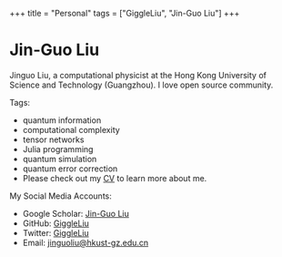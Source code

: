 +++
title = "Personal"
tags = ["GiggleLiu", "Jin-Guo Liu"]
+++

# Jin-Guo Liu
Jinguo Liu, a computational physicist at the Hong Kong University of Science and Technology (Guangzhou). I love open source community.

Tags:
- quantum information
- computational complexity
- tensor networks
- Julia programming
- quantum simulation
- quantum error correction
- Please check out my [CV](https://github.com/GiggleLiu/CV/raw/master/cv.pdf) to learn more about me.

My Social Media Accounts:
- Google Scholar: [Jin-Guo Liu](https://scholar.google.com/citations?user=4edw228AAAAJ)
- GitHub: [GiggleLiu](https://github.com/GiggleLiu)
- Twitter: [GiggleLiu](https://twitter.com/GiggleLiu)
- Email: [jinguoliu@hkust-gz.edu.cn](mailto:jinguoliu@hkust-gz.edu.cn)